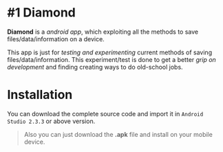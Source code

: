 # #1 Diamond
**Diamond** is a *android app*, which exploiting all the methods to save files/data/information on a device.

This app is just for *testing and experimenting* current methods of saving files/data/information.
This experiment/test is done to get a better *grip on development* and finding creating ways to do old-school jobs.

# Installation
You can download the complete source code and import it in `Android Studio 2.3.3` or above version.

> Also you can just download the **.apk** file and install on your mobile device.



